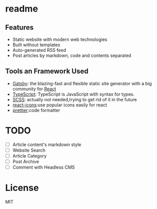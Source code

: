 # readme

## Features

- Static website with modern web technologies
- Built without templates
- Auto-generated RSS feed
- Post articles by markdown, code and contents separated

## Tools an Framework Used

- [Gatsby](https://www.gatsbyjs.org/): the blazing-fast and flexible static site generator with a big community for [React](https://facebook.github.io/react/)
- [TypeScript](https://www.typescriptlang.org/): TypeScript is JavaScript with syntax for types.
- [SCSS](https://sass-lang.com/): actually not needed,trying to get rid of it in the future
- [react-icons](https://github.com/react-icons/react-icons):use popular icons easily for react
- [prettier](https://prettier.io/):code formatter

# TODO

- [ ] Article content's markdown style
- [ ] Website Search
- [ ] Article Category
- [ ] Post Archive
- [ ] Comment with Headless CMS

# License

MIT
